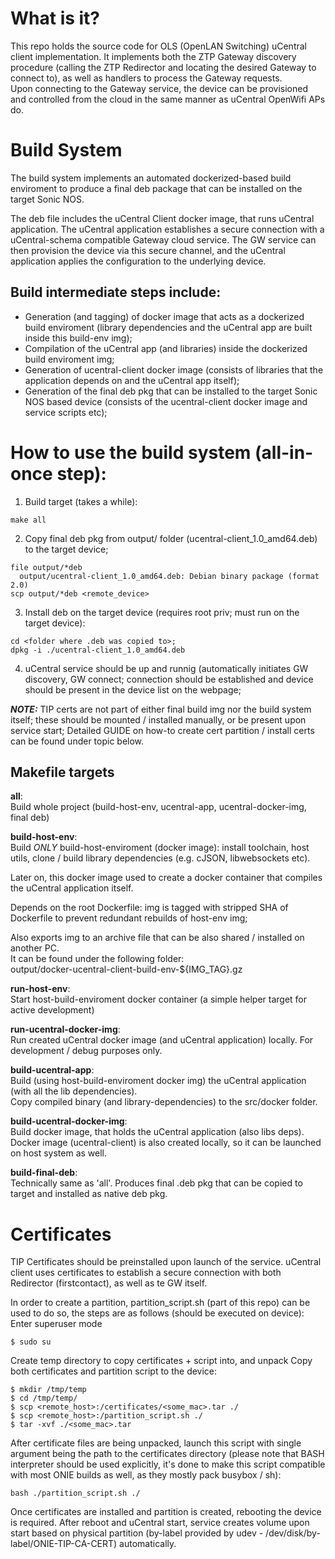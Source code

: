 # What is it?
This repo holds the source code for OLS (OpenLAN Switching) uCentral client implementation.
It implements both the ZTP Gateway discovery procedure (calling the ZTP Redirector and locating
the desired Gateway to connect to), as well as handlers to process the Gateway requests.  
Upon connecting to the Gateway service, the device can be provisioned and controlled from the
cloud in the same manner as uCentral OpenWifi APs do.  

# Build System
The build system implements an automated dockerized-based build enviroment to produce a final
deb package that can be installed on the target Sonic NOS.  

The deb file includes the uCentral Client docker image, that runs uCentral application.  The
uCentral application establishes a secure connection with a uCentral-schema compatible Gateway
cloud service. The GW service can then provision the device via this secure channel, and the
uCentral application applies the configuration to the underlying device.

## Build intermediate steps include:
- Generation (and tagging) of docker image that acts as a dockerized build
  enviroment (library dependencies and the uCentral app are built inside
  this build-env img);
- Compilation of the uCentral app (and libraries) inside the dockerized build
  enviroment img;
- Generation of ucentral-client docker image (consists of libraries that the
  application depends on and the uCentral app itself);
- Generation of the final deb pkg that can be installed to the target Sonic NOS
  based device (consists of the ucentral-client docker image and service scripts
  etc);

# How to use the build system (all-in-once step):
1. Build <all> target (takes a while):
```
make all
```
2. Copy final deb pkg from output/ folder (ucentral-client_1.0_amd64.deb) to the
   target device;
```
file output/*deb
  output/ucentral-client_1.0_amd64.deb: Debian binary package (format 2.0)
scp output/*deb <remote_device>
```
3. Install deb on the target device (requires root priv; must run on the target
   device):
```
cd <folder where .deb was copied to>;  
dpkg -i ./ucentral-client_1.0_amd64.deb  
```
4. uCentral service should be up and runnig (automatically initiates GW discovery,
  GW connect; connection should be established and device should be present
  in the device list on the <gw-ui> webpage;  

 **_NOTE:_** TIP certs are not part of either final build img nor the build system
       itself; these should be mounted / installed manually, or be present upon
       service start;
       Detailed GUIDE on how-to create cert partition / install certs can be found under
       <Certificates> topic below.

## Makefile targets
**all**:  
Build whole project (build-host-env, ucentral-app, ucentral-docker-img, final deb)  

**build-host-env**:  
Build *ONLY* build-host-enviroment (docker image): install toolchain, host utils,
clone / build library dependencies (e.g. cJSON, libwebsockets etc).  

Later on, this docker image used to create a docker container that compiles
the uCentral application itself.  

Depends on the root Dockerfile: img is tagged with stripped SHA of Dockerfile
to prevent redundant rebuilds of host-env img;  

Also exports img to an archive file that can be also shared / installed on another PC.  
It can be found under the following folder:  
output/docker-ucentral-client-build-env-${IMG_TAG}.gz  

**run-host-env**:  
Start host-build-enviroment docker container (a simple helper target for active development)  

**run-ucentral-docker-img**:  
Run created uCentral docker image (and uCentral application) locally.
For development / debug purposes only.  

**build-ucentral-app**:  
Build (using host-build-enviroment docker img) the uCentral application (with
all the lib dependencies).  
Copy compiled binary (and library-dependencies) to the src/docker folder.  

**build-ucentral-docker-img**:  
Build docker image, that holds the uCentral application (also libs deps).  
Docker image (ucentral-client) is also created locally, so it can be launched
on host system as well.  

**build-final-deb**:  
Technically same as 'all'. Produces final .deb pkg that can be copied to target
and installed as native deb pkg.  

# Certificates
TIP Certificates should be preinstalled upon launch of the service. uCentral
client uses certificates to establish a secure connection with both Redirector
(firstcontact), as well as te GW itself.  

In order to create a partition, partition_script.sh (part of this repo)
can be used to do so, the steps are as follows (should be executed on device):
Enter superuser mode
```
$ sudo su
```
Create temp directory to copy certificates + script into, and unpack
Copy both certificates and partition script to the device:
```
$ mkdir /tmp/temp
$ cd /tmp/temp/
$ scp <remote_host>:/certificates/<some_mac>.tar ./
$ scp <remote_host>:/partition_script.sh ./
$ tar -xvf ./<some_mac>.tar
```
After certificate files are being unpacked, launch this script with single argument being
the path to the certificates directory (please note that BASH interpreter should be used explicitly,
it's done to make this script compatible with most ONIE builds as well, as they mostly
pack busybox / sh):
```
bash ./partition_script.sh ./
```
  
Once certificates are installed and partition is created, rebooting the device is required.
After reboot and uCentral start, service creates <TCA> volume upon start based on physical partition
(by-label provided by udev - /dev/disk/by-label/ONIE-TIP-CA-CERT) automatically.
